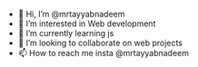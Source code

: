 - 👋 Hi, I’m @mrtayyabnadeem
- 👀 I’m interested in Web development 
- 🌱 I’m currently learning js
- 💞️ I’m looking to collaborate on web projects
- 📫 How to reach me insta @mrtayyabnadeem

<!---
mrtayyabnadeem/mrtayyabnadeem is a ✨ special ✨ repository because its `README.md` (this file) appears on your GitHub profile.
You can click the Preview link to take a look at your changes.
--->

